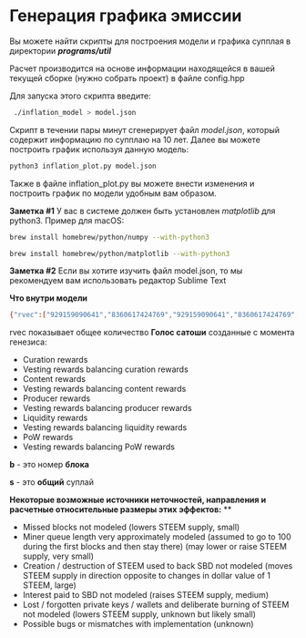 # Генерация графика эмиссии

Вы можете найти скрипты для построения модели и графика супплая в директории _**programs/util**_

Расчет производится на основе информации находящейся в вашей текущей сборке \(нужно собрать проект\) в файле config.hpp

Для запуска этого скрипта введите:

```bash
 ./inflation_model > model.json
```

Скрипт в течении пары минут сгенерирует файл _model.json_, который содержит информацию по супплаю на 10 лет. Далее вы можете построить график используя данную модель:

```bash
python3 inflation_plot.py model.json
```

Также в файле inflation\_plot.py вы можете внести изменения и построить график по модели удобным вам образом.

**Заметка \#1** У вас в системе должен быть установлен _matplotlib_ для python3. Пример для macOS:

```bash
brew install homebrew/python/numpy --with-python3
```

```bash
brew install homebrew/python/matplotlib --with-python3
```

**Заметка \#2** Если вы хотите изучить файл model.json, то мы рекомендуем вам использовать редактор Sublime Text

**Что внутри модели**

```bash
{"rvec":["929159090641","8360617424769","929159090641","8360617424769","197985103985","1780051544865","195077031513","1755693283617","179687790278","1615357001502"],"b":68585000,"s":"24303404786580"}
```

rvec показывает общее количество **Голос сатоши** созданные с момента генезиса:

* Curation rewards
* Vesting rewards balancing curation rewards
* Content rewards
* Vesting rewards balancing content rewards
* Producer rewards
* Vesting rewards balancing producer rewards
* Liquidity rewards
* Vesting rewards balancing liquidity rewards
* PoW rewards
* Vesting rewards balancing PoW rewards

**b** - это номер **блока**

**s** - это **общий** суплай

**Некоторые возможные источники неточностей, направления и расчетные относительные размеры этих эффектов:** \*\*

* Missed blocks not modeled \(lowers STEEM supply, small\)
* Miner queue length very approximately modeled \(assumed to go to 100 during the first blocks and then stay there\) \(may lower or raise STEEM supply, very small\)
* Creation / destruction of STEEM used to back SBD not modeled \(moves STEEM supply in direction opposite to changes in dollar value of 1 STEEM, large\)
* Interest paid to SBD not modeled \(raises STEEM supply, medium\)
* Lost / forgotten private keys / wallets and deliberate burning of STEEM not modeled \(lowers STEEM supply, unknown but likely small\)
* Possible bugs or mismatches with implementation \(unknown\)

